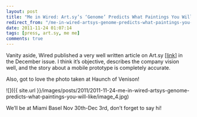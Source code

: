 ```yaml
---
layout: post
title: "Me in Wired: Art.sy’s ‘Genome’ Predicts What Paintings You Will Like"
redirect_from: "/me-in-wired-artsys-genome-predicts-what-paintings-you-will-like"
date: 2011-11-24 01:07:14
tags: [press, art.sy, me me]
comments: true
---
```

Vanity aside, Wired published a very well written article on Art.sy [[link](http://www.wired.com/magazine/2011/11/mf_artsy/all/1)] in the December issue. I think it’s objective, describes the company vision well, and the story about a mobile prototype is completely accurate.

Also, got to love the photo taken at Haunch of Venison!

![]({{ site.url }}/images/posts/2011/2011-11-24-me-in-wired-artsys-genome-predicts-what-paintings-you-will-like/image_4.jpg)

We’ll be at Miami Basel Nov 30th-Dec 3rd, don’t forget to say hi!

